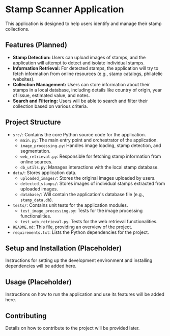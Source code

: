 # Stamp Scanner Application

This application is designed to help users identify and manage their stamp collections.

## Features (Planned)

*   **Stamp Detection:** Users can upload images of stamps, and the application will attempt to detect and isolate individual stamps.
*   **Information Retrieval:** For detected stamps, the application will try to fetch information from online resources (e.g., stamp catalogs, philatelic websites).
*   **Collection Management:** Users can store information about their stamps in a local database, including details like country of origin, year of issue, estimated value, and notes.
*   **Search and Filtering:** Users will be able to search and filter their collection based on various criteria.

## Project Structure

*   `src/`: Contains the core Python source code for the application.
    *   `main.py`: The main entry point and orchestrator of the application.
    *   `image_processing.py`: Handles image loading, stamp detection, and segmentation.
    *   `web_retrieval.py`: Responsible for fetching stamp information from online sources.
    *   `db_utils.py`: Manages interactions with the local stamp database.
*   `data/`: Stores application data.
    *   `uploaded_images/`: Stores the original images uploaded by users.
    *   `detected_stamps/`: Stores images of individual stamps extracted from uploaded images.
    *   `database/`: Will contain the application's database file (e.g., `stamp_data.db`).
*   `tests/`: Contains unit tests for the application modules.
    *   `test_image_processing.py`: Tests for the image processing functionalities.
    *   `test_web_retrieval.py`: Tests for the web retrieval functionalities.
*   `README.md`: This file, providing an overview of the project.
*   `requirements.txt`: Lists the Python dependencies for the project.

## Setup and Installation (Placeholder)

Instructions for setting up the development environment and installing dependencies will be added here.

## Usage (Placeholder)

Instructions on how to run the application and use its features will be added here.

## Contributing

Details on how to contribute to the project will be provided later.
